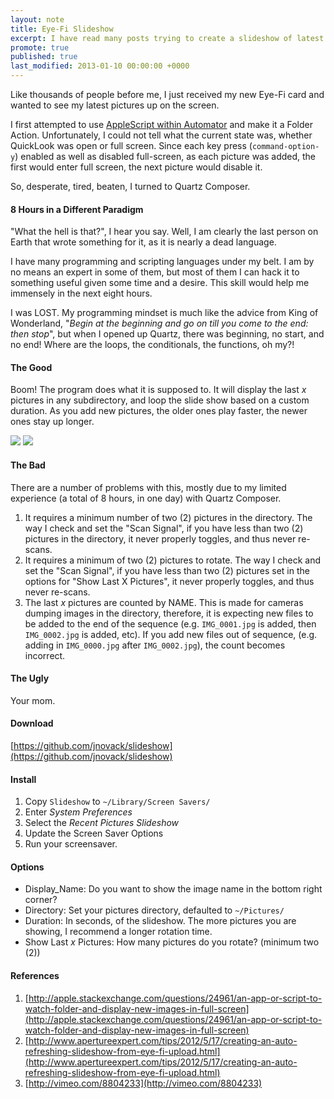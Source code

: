 ```yaml
---
layout: note
title: Eye-Fi Slideshow
excerpt: I have read many posts trying to create a slideshow of latest pictures for weddings, birthdays, funerals, etc from people with a Eye-Fi card in their camera. None of them have done it right, this is my attempt, and it works better than the others.  
promote: true
published: true
last_modified: 2013-01-10 00:00:00 +0000
---
```

Like thousands of people before me, I just received my new Eye-Fi card and wanted to see my latest pictures up on the screen. 

I first attempted to use [AppleScript within Automator](http://apple.stackexchange.com/questions/24961/an-app-or-script-to-watch-folder-and-display-new-images-in-full-screen) and make it a Folder Action.  Unfortunately, I could not tell what the current state was, whether QuickLook was open or full screen.  Since each key press (```command-option-y```) enabled as well as disabled full-screen, as each picture was added, the first would enter full screen, the next picture would disable it.

So, desperate, tired, beaten, I turned to Quartz Composer.

#### 8 Hours in a Different Paradigm

"What the hell is that?", I hear you say.  Well, I am clearly the last person on Earth that wrote something for it, as it is nearly a dead language.

I have many programming and scripting languages under my belt.  I am by no means an expert in some of them, but most of them I can hack it to something useful given some time and a desire. This skill would help me immensely in the next eight hours.

I was LOST. My programming mindset is much like the advice from King of Wonderland, "_Begin at the beginning and go on till you come to the end: then stop_", but when I opened up Quartz, there was beginning, no start, and no end!  Where are the loops, the conditionals, the functions, oh my?!

#### The Good

Boom! The program does what it is supposed to. It will display the last _x_ pictures in any subdirectory, and loop the slide show based on a custom duration.  As you add new pictures, the older ones play faster, the newer ones stay up longer.

<img src="https://dl.dropbox.com/u/186154/slideshowsample.png">

<img src="https://dl.dropbox.com/u/186154/slideshow.png">

#### The Bad

There are a number of problems with this, mostly due to my limited experience (a total of 8 hours, in one day) with Quartz Composer.

 1. It requires a minimum number of two (2) pictures in the directory.  The way I check and set the "Scan Signal", if you have less than two (2) pictures in the directory, it never properly toggles, and thus never re-scans.
 2. It requires a minimum of two (2) pictures to rotate. The way I check and set the "Scan Signal", if you have less than two (2) pictures set in the options for "Show Last X Pictures", it never properly toggles, and thus never re-scans.
 3. The last _x_ pictures are counted by NAME. This is made for cameras dumping images in the directory, therefore, it is expecting new files to be added to the end of the sequence (e.g. ```IMG_0001.jpg``` is added, then ```IMG_0002.jpg``` is added, etc). If you add new files out of sequence, (e.g. adding in ```IMG_0000.jpg``` after ```IMG_0002.jpg```), the count becomes incorrect.

#### The Ugly

Your mom.

#### Download

[https://github.com/jnovack/slideshow](https://github.com/jnovack/slideshow)

#### Install

 1. Copy ```Slideshow``` to ```~/Library/Screen Savers/```
 2. Enter *System Preferences*
 3. Select the *Recent Pictures Slideshow*
 4. Update the Screen Saver Options
 5. Run your screensaver.

#### Options

 * Display_Name: Do you want to show the image name in the bottom right corner?
 * Directory: Set your pictures directory, defaulted to ```~/Pictures/```
 * Duration: In seconds, of the slideshow.  The more pictures you are showing, I recommend a longer rotation time.
 * Show Last _x_ Pictures:  How many pictures do you rotate? (minimum two (2))

#### References

 1. [http://apple.stackexchange.com/questions/24961/an-app-or-script-to-watch-folder-and-display-new-images-in-full-screen](http://apple.stackexchange.com/questions/24961/an-app-or-script-to-watch-folder-and-display-new-images-in-full-screen)
 2. [http://www.apertureexpert.com/tips/2012/5/17/creating-an-auto-refreshing-slideshow-from-eye-fi-upload.html](http://www.apertureexpert.com/tips/2012/5/17/creating-an-auto-refreshing-slideshow-from-eye-fi-upload.html)
 3. [http://vimeo.com/8804233](http://vimeo.com/8804233)

